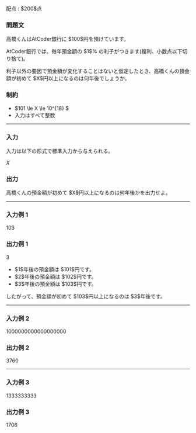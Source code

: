 
<div>

<span>

<span>

<p>
配点 : $200$点
</p>

<div>

<section>

### **問題文**

<p>
高橋くんはAtCoder銀行に $100$円を預けています。
</p>

<p>
AtCoder銀行では、毎年預金額の $1$% の利子がつきます(複利、小数点以下切り捨て)。
</p>

<p>
利子以外の要因で預金額が変化することはないと仮定したとき、高橋くんの預金額が初めて $X$円以上になるのは何年後でしょうか。
</p>

</section>

</div>

<div>

<section>

### **制約**

<ul>

<li>
$101 \le X \le 10^{18} $
</li>

<li>
入力はすべて整数
</li>

</ul>

</section>

</div>

---

<div>

<div>

<section>

### **入力**

<p>
入力は以下の形式で標準入力から与えられる。
</p>

<div>

$X$
</div>

</section>

</div>

<div>

<section>

### **出力**

<p>
高橋くんの預金額が初めて $X$円以上になるのは何年後かを出力せよ。
</p>

</section>

</div>

</div>

---

<div>

<section>

### **入力例 1**

<div>

103

</div>

</section>

</div>

<div>

<section>

### **出力例 1**

<div>

3

</div>

<ul>

<li>
$1$年後の預金額は $101$円です。
</li>

<li>
$2$年後の預金額は $102$円です。
</li>

<li>
$3$年後の預金額は $103$円です。
</li>

</ul>

<p>
したがって、預金額が初めて $103$円以上になるのは $3$年後です。
</p>

</section>

</div>

---

<div>

<section>

### **入力例 2**

<div>

1000000000000000000

</div>

</section>

</div>

<div>

<section>

### **出力例 2**

<div>

3760

</div>

</section>

</div>

---

<div>

<section>

### **入力例 3**

<div>

1333333333

</div>

</section>

</div>

<div>

<section>

### **出力例 3**

<div>

1706

</div>

</section>

</div>

</span>

</span>

</div>
